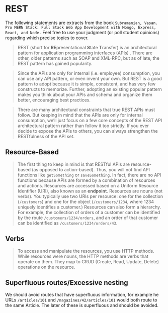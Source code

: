 # REST

The following statements are extracts from the book `Subramanian, Vasan. Pro MERN Stack: Full Stack Web App Development with Mongo, Express, React, and Node.` Feel free to use your judgment (or poll student opinions) regarding which precise topics to cover.

> REST (short for **RE**presentational **S**tate **T**ransfer) is an architectural pattern for application programming interfaces (APIs) . There are other, older patterns such as SOAP and XML-RPC, but as of late, the REST pattern has gained popularity.

> Since the APIs are only for internal (i.e. employee) consumption, you can use any API pattern, or even invent your own. But REST is a good pattern to adopt because it is simple, consistent, and has very few constructs to memorize. Further, adopting an existing popular pattern makes you think about your APIs and schema and organize them better, encouraging best practices. 

> There are many architectural constraints that true REST APIs must follow. But keeping in mind that the APIs are only for internal consumption, we’ll just focus on a few core concepts of the REST API architectural pattern rather than follow it too strictly. If you ever decide to expose the APIs to others, you can always strengthen the RESTfulness of the API set.

## Resource-Based

> The first thing to keep in mind is that RESTful APIs are resource-based (as opposed to action-based). Thus, you will not find API functions like `getSomething` or `saveSomething`. In fact, there are no API functions because APIs are formed by a combination of resources and actions. Resources are accessed based on a Uniform Resource Identifier (URI), also known as an **endpoint**. Resources are nouns (not verbs). You typically use two URIs per resource: one for the collection (`/customers`) and one for the object (`/customers/1234`, where 1234 uniquely identifies a customer.) Resources can also form a hierarchy. For example, the collection of orders of a customer can be identified by the route `/customers/1234/orders`, and an order of that customer can be identified as `/customers/1234/orders/43`.

## Verbs

> To access and manipulate the resources, you use HTTP methods. While resources were nouns, the HTTP methods are verbs that operate on them. They map to CRUD (Create, Read, Update, Delete) operations on the resource.

## Superfluous routes/Excessive nesting

We should avoid routes that have superfluous information, for example he URLs `/articles/101` and `/magazines/42/articles/101` would both route to the same Article. The later of these is superfluous and should be avoided.